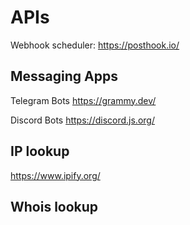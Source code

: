# APIs

Webhook scheduler: https://posthook.io/


## Messaging Apps

Telegram Bots https://grammy.dev/

Discord Bots https://discord.js.org/


## IP lookup

https://www.ipify.org/


## Whois lookup



